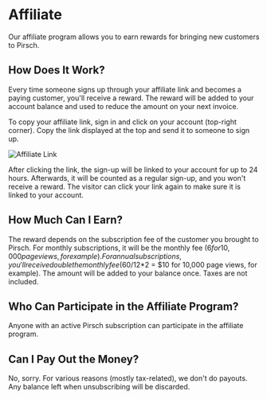 # Affiliate

Our affiliate program allows you to earn rewards for bringing new customers to Pirsch.

## How Does It Work?

Every time someone signs up through your affiliate link and becomes a paying customer, you'll receive a reward. The reward will be added to your account balance and used to reduce the amount on your next invoice.

To copy your affiliate link, sign in and click on your account (top-right corner). Copy the link displayed at the top and send it to someone to sign up.

![Affiliate Link](/affiliate/link.png)

After clicking the link, the sign-up will be linked to your account for up to 24 hours. Afterwards, it will be counted as a regular sign-up, and you won't receive a reward. The visitor can click your link again to make sure it is linked to your account.

## How Much Can I Earn?

The reward depends on the subscription fee of the customer you brought to Pirsch. For monthly subscriptions, it will be the monthly fee ($6 for 10,000 page views, for example). For annual subscriptions, you'll receive double the monthly fee ($60/12*2 = $10 for 10,000 page views, for example). The amount will be added to your balance once. Taxes are not included.

## Who Can Participate in the Affiliate Program?

Anyone with an active Pirsch subscription can participate in the affiliate program.

## Can I Pay Out the Money?

No, sorry. For various reasons (mostly tax-related), we don't do payouts. Any balance left when unsubscribing will be discarded.
